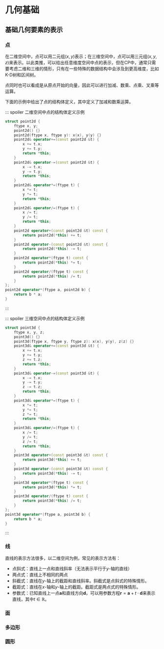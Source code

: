 # 几何基础

## 基础几何要素的表示

### 点

在二维空间中，点可以用二元组$(x,y)$表示；在三维空间中，点可以用三元组$(x,y,z)$来表示。以此类推，可以给出任意维度空间中点的表示，但在CP中，通常只需要考虑二维和三维的情形，只有在一些特殊的数据结构中会涉及到更高维度，比如K-D树和区间树。

点同时也可以看成是从原点开始的向量，因此可以进行加减、数乘、点乘、叉乘等运算。

下面的示例中给出了点的结构体定义，其中定义了加减和数乘运算。

::: spoiler 二维空间中点的结构体定义示例

```cpp
struct point2d {
    ftype x, y;
    point2d() {}
    point2d(ftype x, ftype y): x(x), y(y) {}
    point2d& operator+=(const point2d &t) {
        x += t.x;
        y += t.y;
        return *this;
    }
    point2d& operator-=(const point2d &t) {
        x -= t.x;
        y -= t.y;
        return *this;
    }
    point2d& operator*=(ftype t) {
        x *= t;
        y *= t;
        return *this;
    }
    point2d& operator/=(ftype t) {
        x /= t;
        y /= t;
        return *this;
    }
    point2d operator+(const point2d &t) const {
        return point2d(*this) += t;
    }
    point2d operator-(const point2d &t) const {
        return point2d(*this) -= t;
    }
    point2d operator*(ftype t) const {
        return point2d(*this) *= t;
    }
    point2d operator/(ftype t) const {
        return point2d(*this) /= t;
    }
};
point2d operator*(ftype a, point2d b) {
    return b * a;
}
```

:::

::: spoiler 三维空间中点的结构体定义示例

```cpp
struct point3d {
    ftype x, y, z;
    point3d() {}
    point3d(ftype x, ftype y, ftype z): x(x), y(y), z(z) {}
    point3d& operator+=(const point3d &t) {
        x += t.x;
        y += t.y;
        z += t.z;
        return *this;
    }
    point3d& operator-=(const point3d &t) {
        x -= t.x;
        y -= t.y;
        z -= t.z;
        return *this;
    }
    point3d& operator*=(ftype t) {
        x *= t;
        y *= t;
        z *= t;
        return *this;
    }
    point3d& operator/=(ftype t) {
        x /= t;
        y /= t;
        z /= t;
        return *this;
    }
    point3d operator+(const point3d &t) const {
        return point3d(*this) += t;
    }
    point3d operator-(const point3d &t) const {
        return point3d(*this) -= t;
    }
    point3d operator*(ftype t) const {
        return point3d(*this) *= t;
    }
    point3d operator/(ftype t) const {
        return point3d(*this) /= t;
    }
};
point3d operator*(ftype a, point3d b) {
    return b * a;
}
```

:::

### 线

直线的表示方法很多，以二维空间为例，常见的表示方法有：

- 点斜式：直线上一点和直线斜率（无法表示平行于$y$-轴的直线）
- 两点式：直线上不相同的两点
- 斜截式：直线在$y$-轴上的截距和直线斜率。斜截式是点斜式的特殊情形。
- 截距式：直线在$x$-轴和$y$-轴上的截距。截距式是两点式的特殊情形。
- 参数式：已知直线上一点$\mathbf{a}$和直线方向$\mathbf{d}$，可以用参数方程$\mathbf{r}=\mathbf{a}+t\cdot\mathbf{d}$来表示直线，其中$t\in\mathbb{R}$。

### 面

### 多边形

### 圆形

<Utterances />
